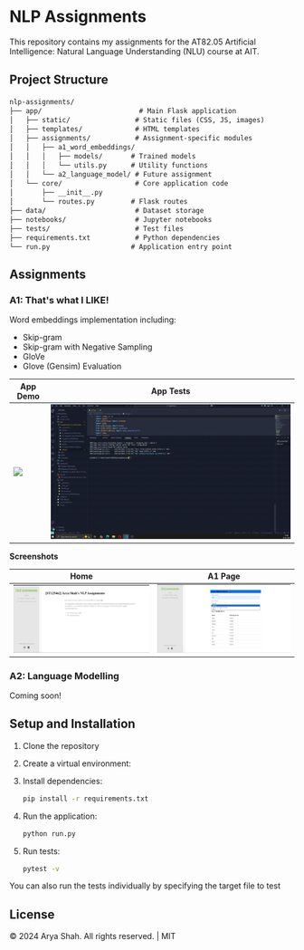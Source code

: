 # NLP Assignments

This repository contains my assignments for the AT82.05 Artificial Intelligence: Natural Language Understanding (NLU) course at AIT.

## Project Structure

```
nlp-assignments/
├── app/                        # Main Flask application
│   ├── static/                # Static files (CSS, JS, images)
│   ├── templates/             # HTML templates
│   ├── assignments/           # Assignment-specific modules
│   │   ├── a1_word_embeddings/
│   │   │   ├── models/       # Trained models
│   │   │   └── utils.py      # Utility functions
│   │   └── a2_language_model/ # Future assignment
│   └── core/                  # Core application code
│       ├── __init__.py
│       └── routes.py         # Flask routes
├── data/                      # Dataset storage
├── notebooks/                 # Jupyter notebooks
├── tests/                     # Test files
├── requirements.txt           # Python dependencies
└── run.py                    # Application entry point
```

## Assignments

### A1: That's what I LIKE!
Word embeddings implementation including:
- Skip-gram
- Skip-gram with Negative Sampling
- GloVe
- Glove (Gensim) Evaluation

| App Demo | App Tests |
|----------|-----------|
| <img src="https://github.com/aryashah2k/NLP-NLU/blob/main/assets/A1_Demo.gif"> | <img src="https://github.com/aryashah2k/NLP-NLU/blob/main/assets/A1_Tests.gif"> |

**Screenshots**

|Home|A1 Page|
|----|-------|
|![Home](https://github.com/aryashah2k/NLP-NLU/blob/main/assets/home.PNG)|![A1](https://github.com/aryashah2k/NLP-NLU/blob/main/assets/a1.PNG)|

### A2: Language Modelling
Coming soon!

## Setup and Installation

1. Clone the repository
2. Create a virtual environment:
3. Install dependencies:
   ```bash
   pip install -r requirements.txt
   ```
4. Run the application:
   ```bash
   python run.py
   ```
5. Run tests:

   ```bash
   pytest -v
   ```

You can also run the tests individually by specifying the target file to test


## License
© 2024 Arya Shah. All rights reserved. | MIT
